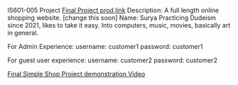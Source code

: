 IS601-005 Project [Final Project prod link](https://se352-shop-dev-4ddc326ab938.herokuapp.com/login)
Description: A full length online shopping website. [change this soon]
Name: Surya
Practicing Dudeism since 2021, likes to take it easy. Into 
computers, music, movies, basically art in general. 


For Admin Experience:
username: customer1
password: customer1

For guest user experience:
username: customer2
password: customer2



[Final Simple Shop Project demonstration Video](https://youtu.be/ZIDKdWvCKZU)


